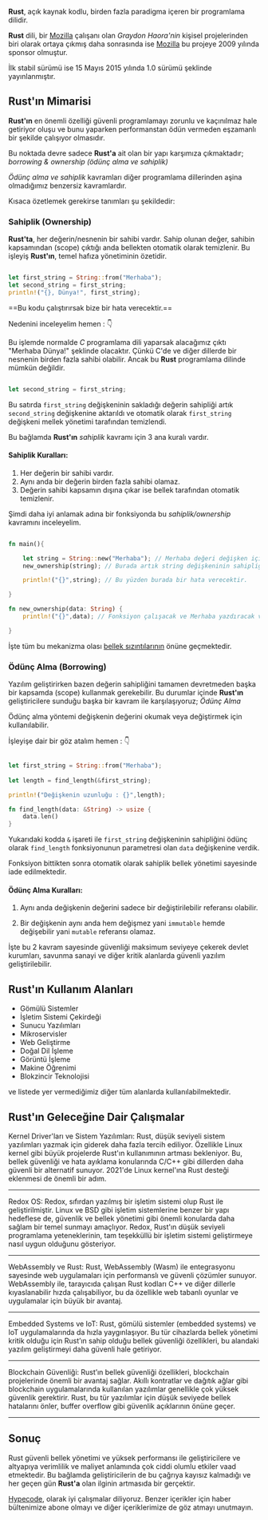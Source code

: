 <strong>Rust</strong>, açık kaynak kodlu, birden fazla paradigma içeren bir programlama dilidir.

<strong>Rust</strong> dili, bir <a rel="nofollow" href="https://www.mozilla.org/">Mozilla</a> çalışanı olan <i>Graydon Haora'nin</i> kişisel projelerinden biri olarak ortaya çıkmış daha sonrasında ise <a rel="nofollow" href="https://www.mozilla.org/">Mozilla</a> bu projeye 2009 yılında sponsor olmuştur.

İlk stabil sürümü ise 15 Mayıs 2015 yılında 1.0 sürümü şeklinde yayınlanmıştır.

## Rust'ın Mimarisi

<strong>Rust'ın</strong> en önemli özelliği güvenli programlamayı zorunlu ve kaçınılmaz hale getiriyor oluşu ve bunu yaparken performanstan ödün vermeden eşzamanlı bir şekilde çalışıyor olmasıdır.

Bu noktada devre sadece <strong>Rust'a</strong> ait olan bir yapı karşımıza çıkmaktadır; <i>borrowing & ownership (ödünç alma ve sahiplik)</i>

<i>Ödünç alma ve sahiplik</i> kavramları diğer programlama dillerinden aşina olmadığımız benzersiz kavramlardır.

Kısaca özetlemek gerekirse tanımları şu şekildedir:

### Sahiplik (Ownership)

<strong>Rust'ta</strong>, her değerin/nesnenin bir sahibi vardır. Sahip olunan değer, sahibin kapsamından (scope) çıktığı anda bellekten otomatik olarak temizlenir. Bu işleyiş <strong>Rust'ın</strong>, temel hafıza yönetiminin özetidir.

```rust 

let first_string = String::from("Merhaba");
let second_string = first_string;
println!("{}, Dünya!", first_string);
```

==Bu kodu çalıştırırsak bize bir hata verecektir.==

Nedenini inceleyelim hemen : 👇

Bu işlemde normalde <i>C</i> programlama dili yaparsak alacağımız çıktı "Merhaba Dünya!" şeklinde olacaktır. Çünkü C'de ve diğer dillerde bir nesnenin birden fazla sahibi olabilir. Ancak bu <strong>Rust</strong> programlama dilinde mümkün değildir.

```rust 

let second_string = first_string;
```

Bu satırda `first_string` değişkeninin sakladığı değerin sahipliği artık `second_string` değişkenine aktarıldı ve otomatik olarak `first_string` değişkeni mellek yönetimi tarafından temizlendi.

Bu bağlamda <strong>Rust'ın</strong> <i>sahiplik</i> kavramı için 3 ana kuralı vardır.

#### Sahiplik Kuralları: 

1. Her değerin bir sahibi vardır.
2. Aynı anda bir değerin birden fazla sahibi olamaz.
3. Değerin sahibi kapsamın dışına çıkar ise bellek tarafından otomatik temizlenir.


Şimdi daha iyi anlamak adına bir fonksiyonda bu <i>sahiplik/ownership</i> kavramını inceleyelim.

```rust 

fn main(){

    let string = String::new("Merhaba"); // Merhaba değeri değişken içine atandı.
    new_ownership(string); // Burada artık string değişkeninin sahipliği fonksiyon parametresine geçmektedir ve bellek otomatik olarak string değişkenini siler.

    println!("{}",string); // Bu yüzden burada bir hata verecektir.

}

fn new_ownership(data: String) {
    println!("{}",data); // Fonksiyon çalışacak ve Merhaba yazdıracak ve fonksiyon durduktan sonra artık data değişkenide bellekten silinecektir.

}
```


İşte tüm bu mekanizma olası <a target="_blank" title="Buffer Overflow Nedir ve Nasıl Önlenir" href="https://hypecode.tech/blog/buffer-overflow-nedir-ve-nasil-onlenir">bellek sızıntılarının</a> önüne geçmektedir. 



### Ödünç Alma (Borrowing)

Yazılım geliştirirken bazen değerin sahipliğini tamamen devretmeden başka bir kapsamda (scope) kullanmak gerekebilir. Bu durumlar içinde <strong>Rust'ın</strong> geliştiricilere sunduğu başka bir kavram ile karşılaşıyoruz; <i>Ödünç Alma</i>

Ödünç alma yöntemi değişkenin değerini okumak veya değiştirmek için kullanılabilir.

İşleyişe dair bir göz atalım hemen : 👇


```rust

let first_string = String::from("Merhaba");
    
let length = find_length(&first_string);

println!("Değişkenin uzunluğu : {}",length);

fn find_length(data: &String) -> usize {
    data.len()
}
```

Yukarıdaki kodda `&` işareti ile `first_string` değişkeninin sahipliğini ödünç olarak `find_length` fonksiyonunun parametresi olan `data` değişkenine verdik.

Fonksiyon bittikten sonra otomatik olarak sahiplik bellek yönetimi sayesinde iade edilmektedir.

#### Ödünç Alma Kuralları:

1. Aynı anda değişkenin değerini sadece bir değiştirilebilir referansı olabilir.

2. Bir değişkenin aynı anda hem değişmez yani `immutable`  hemde değişebilir yani `mutable` referansı olamaz.


İşte bu 2 kavram sayesinde güvenliği maksimum seviyeye çekerek devlet kurumları, savunma sanayi ve diğer kritik alanlarda güvenli yazılım geliştirilebilir.

## Rust'ın Kullanım Alanları

- Gömülü Sistemler
- İşletim Sistemi Çekirdeği
- Sunucu Yazılımları
- Mikroservisler
- Web Geliştirme
- Doğal Dil İşleme
- Görüntü İşleme
- Makine Öğrenimi
- Blokzincir Teknolojisi

ve listede yer vermediğimiz diğer tüm alanlarda kullanılabilmektedir.


## Rust'ın Geleceğine Dair Çalışmalar

Kernel Driver'ları ve Sistem Yazılımları: Rust, düşük seviyeli sistem yazılımları yazmak için giderek daha fazla tercih ediliyor. Özellikle Linux kernel gibi büyük projelerde Rust'ın kullanımının artması bekleniyor. Bu, bellek güvenliği ve hata ayıklama konularında C/C++ gibi dillerden daha güvenli bir alternatif sunuyor. 2021'de Linux kernel'ına Rust desteği eklenmesi de önemli bir adım.

---

Redox OS: Redox, sıfırdan yazılmış bir işletim sistemi olup Rust ile geliştirilmiştir. Linux ve BSD gibi işletim sistemlerine benzer bir yapı hedeflese de, güvenlik ve bellek yönetimi gibi önemli konularda daha sağlam bir temel sunmayı amaçlıyor. Redox, Rust'ın düşük seviyeli programlama yeteneklerinin, tam teşekküllü bir işletim sistemi geliştirmeye nasıl uygun olduğunu gösteriyor.

---

WebAssembly ve Rust: Rust, WebAssembly (Wasm) ile entegrasyonu sayesinde web uygulamaları için performanslı ve güvenli çözümler sunuyor. WebAssembly ile, tarayıcıda çalışan Rust kodları C++ ve diğer dillerle kıyaslanabilir hızda çalışabiliyor, bu da özellikle web tabanlı oyunlar ve uygulamalar için büyük bir avantaj.

---

Embedded Systems ve IoT: Rust, gömülü sistemler (embedded systems) ve IoT uygulamalarında da hızla yaygınlaşıyor. Bu tür cihazlarda bellek yönetimi kritik olduğu için Rust’ın sahip olduğu bellek güvenliği özellikleri, bu alandaki yazılım geliştirmeyi daha güvenli hale getiriyor.


---

Blockchain Güvenliği: Rust’ın bellek güvenliği özellikleri, blockchain projelerinde önemli bir avantaj sağlar. Akıllı kontratlar ve dağıtık ağlar gibi blockchain uygulamalarında kullanılan yazılımlar genellikle çok yüksek güvenlik gerektirir. Rust, bu tür yazılımlar için düşük seviyede bellek hatalarını önler, buffer overflow gibi güvenlik açıklarının önüne geçer.

---

## Sonuç

Rust güvenli bellek yönetimi ve yüksek performansı ile geliştiricilere ve altyapıya verimlilik ve maliyet anlamında çok ciddi olumlu etkiler vaad etmektedir. Bu bağlamda geliştiricilerin de bu çağrıya kayısız kalmadığı ve her geçen gün <strong>Rust'a</strong> olan ilginin artmasıda bir gerçektir.

<a href="https://hypecode.tech">Hypecode</a>, olarak iyi çalışmalar diliyoruz. Benzer içerikler için haber bültenimize abone olmayı ve diğer içeriklerimize de göz atmayı unutmayın.

